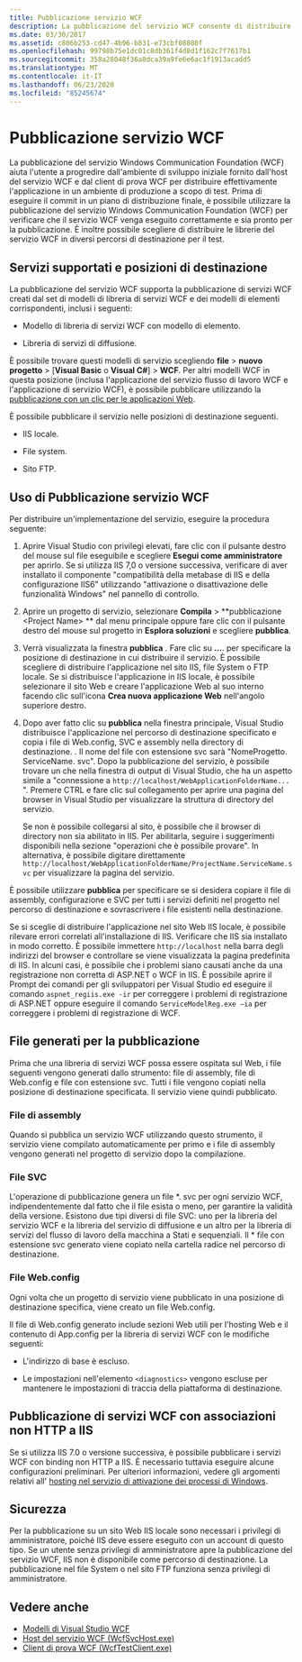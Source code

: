 ```yaml
---
title: Pubblicazione servizio WCF
description: La pubblicazione del servizio WCF consente di distribuire l'applicazione in un ambiente di produzione a scopo di test.
ms.date: 03/30/2017
ms.assetid: c806b253-cd47-4b96-b831-e73cbf08808f
ms.openlocfilehash: 99798b75e1dc01c8db361f4d8d1f162c7f7617b1
ms.sourcegitcommit: 358a28048f36a8dca39a9fe6e6ac1f1913acadd5
ms.translationtype: MT
ms.contentlocale: it-IT
ms.lasthandoff: 06/23/2020
ms.locfileid: "85245674"
---
```

# <a name="wcf-service-publishing"></a>Pubblicazione servizio WCF

La pubblicazione del servizio Windows Communication Foundation (WCF) aiuta l'utente a progredire dall'ambiente di sviluppo iniziale fornito dall'host del servizio WCF e dal client di prova WCF per distribuire effettivamente l'applicazione in un ambiente di produzione a scopo di test. Prima di eseguire il commit in un piano di distribuzione finale, è possibile utilizzare la pubblicazione del servizio Windows Communication Foundation (WCF) per verificare che il servizio WCF venga eseguito correttamente e sia pronto per la pubblicazione. È inoltre possibile scegliere di distribuire le librerie del servizio WCF in diversi percorsi di destinazione per il test.

## <a name="supported-services-and-target-locations"></a>Servizi supportati e posizioni di destinazione

La pubblicazione del servizio WCF supporta la pubblicazione di servizi WCF creati dal set di modelli di libreria di servizi WCF e dei modelli di elementi corrispondenti, inclusi i seguenti:

- Modello di libreria di servizi WCF con modello di elemento.

- Libreria di servizi di diffusione.

È possibile trovare questi modelli di servizio scegliendo **file**  >  **nuovo progetto** > [**Visual Basic** o **Visual C#**] > **WCF**. Per altri modelli WCF in questa posizione (inclusa l'applicazione del servizio flusso di lavoro WCF e l'applicazione di servizio WCF), è possibile pubblicare utilizzando la [pubblicazione con un clic per le applicazioni Web](https://docs.microsoft.com/previous-versions/aspnet/dd465337(v=vs.110)).

È possibile pubblicare il servizio nelle posizioni di destinazione seguenti.

- IIS locale.

- File system.

- Sito FTP.

## <a name="using-wcf-service-publishing"></a>Uso di Pubblicazione servizio WCF

Per distribuire un'implementazione del servizio, eseguire la procedura seguente:

1. Aprire Visual Studio con privilegi elevati, fare clic con il pulsante destro del mouse sul file eseguibile e scegliere **Esegui come amministratore** per aprirlo.  Se si utilizza IIS 7,0 o versione successiva, verificare di aver installato il componente "compatibilità della metabase di IIS e della configurazione IIS6" utilizzando "attivazione o disattivazione delle funzionalità Windows" nel pannello di controllo.

2. Aprire un progetto di servizio, selezionare **Compila**  >  **pubblicazione \<Project Name> ** dal menu principale oppure fare clic con il pulsante destro del mouse sul progetto in **Esplora soluzioni** e scegliere **pubblica**.

3. Verrà visualizzata la finestra **pubblica** . Fare clic su **...**. per specificare la posizione di destinazione in cui distribuire il servizio. È possibile scegliere di distribuire l'applicazione nel sito IIS, file System o FTP locale. Se si distribuisce l'applicazione in IIS locale, è possibile selezionare il sito Web e creare l'applicazione Web al suo interno facendo clic sull'icona **Crea nuova applicazione Web** nell'angolo superiore destro.

4. Dopo aver fatto clic su **pubblica** nella finestra principale, Visual Studio distribuisce l'applicazione nel percorso di destinazione specificato e copia i file di Web.config, SVC e assembly nella directory di destinazione. . Il nome del file con estensione svc sarà "NomeProgetto. ServiceName. svc". Dopo la pubblicazione del servizio, è possibile trovare un che nella finestra di output di Visual Studio, che ha un aspetto simile a "connessione a `http://localhost/WebApplicationFolderName...` ". Premere CTRL e fare clic sul collegamento per aprire una pagina del browser in Visual Studio per visualizzare la struttura di directory del servizio.

     Se non è possibile collegarsi al sito, è possibile che il browser di directory non sia abilitato in IIS. Per abilitarla, seguire i suggerimenti disponibili nella sezione "operazioni che è possibile provare". In alternativa, è possibile digitare direttamente `http://localhost/WebApplicationFolderName/ProjectName.ServiceName.svc` per visualizzare la pagina del servizio.

È possibile utilizzare **pubblica** per specificare se si desidera copiare il file di assembly, configurazione e SVC per tutti i servizi definiti nel progetto nel percorso di destinazione e sovrascrivere i file esistenti nella destinazione.

Se si sceglie di distribuire l'applicazione nel sito Web IIS locale, è possibile rilevare errori correlati all'installazione di IIS. Verificare che IIS sia installato in modo corretto. È possibile immettere `http://localhost` nella barra degli indirizzi del browser e controllare se viene visualizzata la pagina predefinita di IIS. In alcuni casi, è possibile che i problemi siano causati anche da una registrazione non corretta di ASP.NET o WCF in IIS. È possibile aprire il Prompt dei comandi per gli sviluppatori per Visual Studio ed eseguire il comando `aspnet_regiis.exe -ir` per correggere i problemi di registrazione di ASP.NET oppure eseguire il comando `ServiceModelReg.exe –ia` per correggere i problemi di registrazione di WCF.

## <a name="files-generated-for-publishing"></a>File generati per la pubblicazione
 Prima che una libreria di servizi WCF possa essere ospitata sul Web, i file seguenti vengono generati dallo strumento: file di assembly, file di Web.config e file con estensione svc. Tutti i file vengono copiati nella posizione di destinazione specificata. Il servizio viene quindi pubblicato.

### <a name="assembly-files"></a>File di assembly
 Quando si pubblica un servizio WCF utilizzando questo strumento, il servizio viene compilato automaticamente per primo e i file di assembly vengono generati nel progetto di servizio dopo la compilazione.

### <a name="svc-file"></a>File SVC
 L'operazione di pubblicazione genera un file *. svc per ogni servizio WCF, indipendentemente dal fatto che il file esista o meno, per garantire la validità della versione. Esistono due tipi diversi di file SVC: uno per la libreria del servizio WCF e la libreria del servizio di diffusione e un altro per la libreria di servizi del flusso di lavoro della macchina a Stati e sequenziali. Il \* file con estensione svc generato viene copiato nella cartella radice nel percorso di destinazione.

### <a name="webconfig-file"></a>File Web.config
 Ogni volta che un progetto di servizio viene pubblicato in una posizione di destinazione specifica, viene creato un file Web.config.

 Il file di Web.config generato include sezioni Web utili per l'hosting Web e il contenuto di App.config per la libreria di servizi WCF con le modifiche seguenti:

- L'indirizzo di base è escluso.

- Le impostazioni nell'elemento `<diagnostics>` vengono escluse per mantenere le impostazioni di traccia della piattaforma di destinazione.

## <a name="publishing-wcf-services-with-non-http-bindings-to-iis"></a>Pubblicazione di servizi WCF con associazioni non HTTP a IIS
 Se si utilizza IIS 7.0 o versione successiva, è possibile pubblicare i servizi WCF con binding non HTTP a IIS. È necessario tuttavia eseguire alcune configurazioni preliminari. Per ulteriori informazioni, vedere gli argomenti relativi all' [hosting nel servizio di attivazione dei processi di Windows](./feature-details/hosting-in-windows-process-activation-service.md).

## <a name="security"></a>Sicurezza
 Per la pubblicazione su un sito Web IIS locale sono necessari i privilegi di amministratore, poiché IIS deve essere eseguito con un account di questo tipo. Se un utente senza privilegi di amministratore apre la pubblicazione del servizio WCF, IIS non è disponibile come percorso di destinazione. La pubblicazione nel file System o nel sito FTP funziona senza privilegi di amministratore.

## <a name="see-also"></a>Vedere anche

- [Modelli di Visual Studio WCF](wcf-vs-templates.md)
- [Host del servizio WCF (WcfSvcHost.exe)](wcf-service-host-wcfsvchost-exe.md)
- [Client di prova WCF (WcfTestClient.exe)](wcf-test-client-wcftestclient-exe.md)

